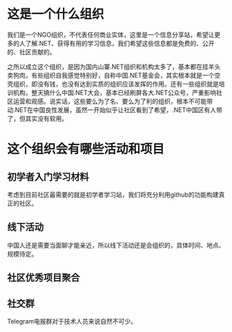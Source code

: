 # 这是一个什么组织

我们是一个NGO组织，不代表任何商业实体，这里是一个信息分享站，希望让更多的人了解.NET、获得有用的学习信息，我们希望这些信息都是免费的、公开的、社区贡献的。

之所以成立这个组织，是因为国内山寨.NET组织和机构太多了，基本都在挂羊头卖狗肉，有些组织自我感觉特别好，自称中国.NET基金会，其实根本就是一个空壳组织，即没有钱，也没有达到实质的组织应该发挥的作用。还有一些组织就是培训机构，整天搞什么中国.NET大会，基本已经刷屏各大.NET公众号，严重影响社区运营和观感。说实话，这些要么为了名、要么为了利的组织，根本不可能带动.NET在中国良性发展，虽然一开始似乎让社区看到了希望，.NET中国区有人带了，但其实没有软用。

# 这个组织会有哪些活动和项目

## 初学者入门学习材料
考虑到目前社区最需要的就是初学者学习站，我们将充分利用github的功能构建真正的社区。

## 线下活动
中国人还是需要当面聊才能亲近，所以线下活动还是会组织的，具体时间、地点、规模待定。

## 社区优秀项目聚合

## 社交群
Telegram电报群对于技术人员来说自然不可少。

